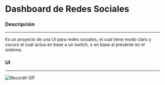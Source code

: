 # Dashboard de Redes Sociales

### Descripción
---

Es un proyecto de una UI para redes sociales, el cual tiene modo claro y oscuro el cual actua en base a un switch, o en base al presente en el sistema.

### UI
---

![Recordit GIF](http://g.recordit.co/sVuDWdYA4c.gif)
